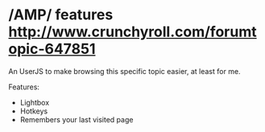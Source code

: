 /AMP/ features http://www.crunchyroll.com/forumtopic-647851
===========================================================

An UserJS to make browsing this specific topic easier, at least for me.

Features:
- Lightbox
- Hotkeys
- Remembers your last visited page